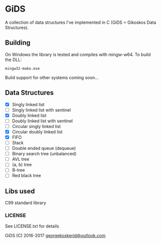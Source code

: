 # GiDS

A collection of data structures I've implemented in C (GiDS = Gikoskos Data Structures).

## Building

On Windows the library is tested and compiles with mingw-w64. To build the DLL:

    mingw32-make.exe

Build support for other systems coming soon...

## Data Structures

- [x] Singly linked list
- [ ] Singly linked list with sentinel
- [x] Doubly linked list
- [ ] Doubly linked list with sentinel
- [ ] Circular singly linked list
- [x] Circular doubly linked list
- [x] FIFO
- [ ] Stack
- [ ] Double ended queue (dequeue)
- [ ] Binary search tree (unbalanced)
- [ ] AVL tree
- [ ] \(a, b\) tree
- [ ] B-tree
- [ ] Red black tree

## Libs used

C99 standard library

### LICENSE

See LICENSE.txt for details

GiDS (C) 2016-2017 <georgekoskerid@outlook.com>
